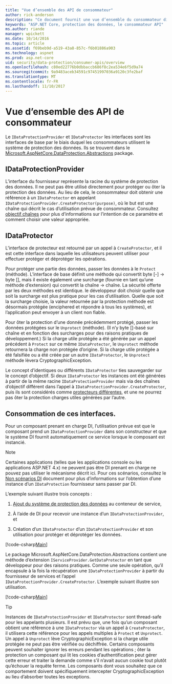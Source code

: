 ```yaml
---
title: "Vue d’ensemble des API de consommateur"
author: rick-anderson
description: "Ce document fournit une vue d’ensemble du consommateur diverses API disponibles dans la bibliothèque ASP.NET Core data protection."
keywords: "ASP.NET Core, protection des données, le consommateur API"
ms.author: riande
manager: wpickett
ms.date: 10/14/2016
ms.topic: article
ms.assetid: f69beb9d-a519-43a8-857c-f6b01886a903
ms.technology: aspnet
ms.prod: asp.net-core
uid: security/data-protection/consumer-apis/overview
ms.openlocfilehash: c80ed22776b0dbbaccb686f8c2ea534e6f5d9a74
ms.sourcegitcommit: 9a9483aceb34591c97451997036a9120c3fe2baf
ms.translationtype: MT
ms.contentlocale: fr-FR
ms.lasthandoff: 11/10/2017
---
```

# <a name="consumer-apis-overview"></a>Vue d’ensemble des API de consommateur

Le `IDataProtectionProvider` et `IDataProtector` les interfaces sont les interfaces de base par le biais duquel les consommateurs utilisent le système de protection des données. Ils se trouvent dans le [Microsoft.AspNetCore.DataProtection.Abstractions](https://www.nuget.org/packages/Microsoft.AspNetCore.DataProtection.Abstractions/) package.

## <a name="idataprotectionprovider"></a>IDataProtectionProvider

L’interface du fournisseur représente la racine du système de protection des données. Il ne peut pas être utilisé directement pour protéger ou ôter la protection des données. Au lieu de cela, le consommateur doit obtenir une référence à un `IDataProtector` en appelant `IDataProtectionProvider.CreateProtector(purpose)`, où le but est une chaîne qui décrit le cas d’utilisation prévue de consommateur. Consultez [objectif chaînes](purpose-strings.md) pour plus d’informations sur l’intention de ce paramètre et comment choisir une valeur appropriée.

## <a name="idataprotector"></a>IDataProtector

L’interface de protecteur est retourné par un appel à `CreateProtector`, et il est cette interface dans laquelle les utilisateurs peuvent utiliser pour effectuer protéger et déprotéger les opérations.

Pour protéger une partie des données, passer les données à le `Protect` (méthode). L’interface de base définit une méthode qui convertit byte [-] -> byte [], mais il existe également une surcharge (fournie en tant qu’une méthode d’extension) qui convertit la chaîne -> chaîne. La sécurité offerte par les deux méthodes est identique. le développeur doit choisir quelle que soit la surcharge est plus pratique pour les cas d’utilisation. Quelle que soit la surcharge choisie, la valeur retournée par la protection méthode est désormais protégée (enciphered et répondre à tous les systèmes), et l’application peut envoyer à un client non fiable.

Pour ôter la protection d’une donnée précédemment protégé, passer les données protégées sur le `Unprotect` (méthode). (Il n’y byte []-basé sur chaîne et en fonction des surcharges pour des raisons pratiques de développement.) Si la charge utile protégée a été générée par un appel précédent à `Protect` sur ce même `IDataProtector`, le `Unprotect` méthode retournera la charge non protégée d’origine. Si la charge utile protégée a été falsifiée ou a été créée par un autre `IDataProtector`, le `Unprotect` méthode lèvera CryptographicException.

Le concept d’identiques ou différents `IDataProtector` ties sauvegarder sur le concept d’objectif. Si deux `IDataProtector` les instances ont été générées à partir de la même racine `IDataProtectionProvider` mais via des chaînes d’objectif différent dans l’appel à `IDataProtectionProvider.CreateProtector`, puis ils sont considérés comme [protecteurs différentes](purpose-strings.md), et une ne pourrez pas ôter la protection charges utiles générées par l’autre.

## <a name="consuming-these-interfaces"></a>Consommation de ces interfaces.

Pour un composant prenant en charge DI, l’utilisation prévue est que le composant prend un `IDataProtectionProvider` dans son constructeur et que le système DI fournit automatiquement ce service lorsque le composant est instancié.

> [!NOTE]
> Certaines applications (telles que les applications console ou les applications ASP.NET 4.x) ne peuvent pas être DI prenant en charge ne pouvez pas utiliser le mécanisme décrit ici. Pour ces scénarios, consultez le [Non scénarios DI](../configuration/non-di-scenarios.md) document pour plus d’informations sur l’obtention d’une instance d’un `IDataProtection` fournisseur sans passer par DI.

L’exemple suivant illustre trois concepts :

1. [Ajout du système de protection des données](../configuration/overview.md) au conteneur de service,

2. À l’aide de DI pour recevoir une instance d’un `IDataProtectionProvider`, et

3. Création d’un `IDataProtector` d’un `IDataProtectionProvider` et son utilisation pour protéger et déprotéger les données.

[!code-csharp[Main](../using-data-protection/samples/protectunprotect.cs?highlight=26,34,35,36,37,38,39,40)]

Le package Microsoft.AspNetCore.DataProtection.Abstractions contient une méthode d’extension `IServiceProvider.GetDataProtector` en tant que développeur pour des raisons pratiques. Comme une seule opération, qu’il encapsule à la fois la récupération une `IDataProtectionProvider` à partir du fournisseur de services et l’appel `IDataProtectionProvider.CreateProtector`. L’exemple suivant illustre son utilisation.

[!code-csharp[Main](./overview/samples/getdataprotector.cs?highlight=15)]

>[!TIP]
> Instances de `IDataProtectionProvider` et `IDataProtector` sont thread-safe pour les appelants plusieurs. Il est prévu que, une fois qu’un composant obtient une référence à une `IDataProtector` via un appel à `CreateProtector`, il utilisera cette référence pour les appels multiples à `Protect` et `Unprotect`. Un appel à `Unprotect` lève CryptographicException si la charge utile protégée ne peut pas être vérifiée ou déchiffrée. Certains composants peuvent souhaiter ignorer les erreurs pendant les opérations ; ôter la protection un composant qui lit les cookies d’authentification peut gérer cette erreur et traiter la demande comme s’il n’avait aucun cookie tout plutôt qu’échouer la requête ferme. Les composants dont vous souhaitez que ce comportement doivent spécifiquement intercepter CryptographicException au lieu d’absorber toutes les exceptions.
